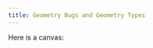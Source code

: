 ```yaml
---
title: Geometry Bugs and Geometry Types
---
```

Here is a canvas:

<canvas width="400px" height="400px" id="diffuse-correct"></canvas>
<canvas width="400px" height="400px" id="diffuse-naive"></canvas>

<script src="{{site.base}}/media/gator/main.js"></script>
